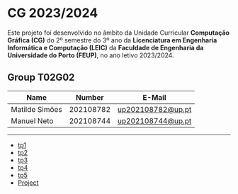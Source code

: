 # CG 2023/2024

Este projeto foi desenvolvido no âmbito da Unidade Curricular **Computação Gráfica (CG)** do 2º semestre do 3º ano da **Licenciatura em Engenharia Informática e Computação (LEIC)** da **Faculdade de Engenharia da Universidade do Porto (FEUP)**, no ano letivo 2023/2024.

## Group T02G02
| Name             | Number    | E-Mail             |
| ---------------- | --------- | ------------------ |
| Matilde Simões   | 202108782 | up202108782@up.pt  |
| Manuel Neto      | 202108744 | up202108744@up.pt  |

----

  - [tp1](tp1/README.md)
  - [tp2](tp2/README.md)
  - [tp3](tp3/README.md)
  - [tp4](tp4/README.md)
  - [tp5](tp5/README.md)
  - [Project](proj/README.md)